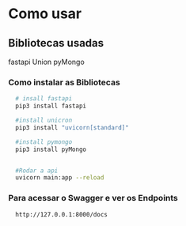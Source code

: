 # Como usar

## Bibliotecas usadas
fastapi
Union
pyMongo

### Como instalar as Bibliotecas
```sh
  # insall fastapi
  pip3 install fastapi

  #install unicron
  pip3 install "uvicorn[standard]"

  #install pymongo
  pip3 install pyMongo


  #Rodar a api
  uvicorn main:app --reload
````
### Para acessar o Swagger e ver os Endpoints
```sh
  http://127.0.0.1:8000/docs
```